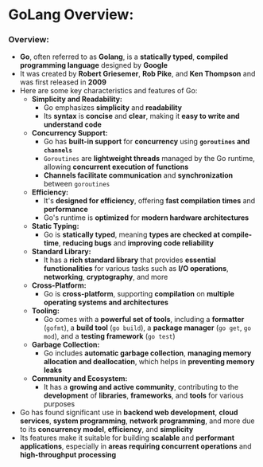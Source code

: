 # GoLang Overview:

### Overview:
* **Go**, often referred to as **Golang**, is a **statically typed**, **compiled programming language** designed by
  **Google**
* It was created by **Robert Griesemer**, **Rob Pike**, and **Ken Thompson** and was first released in **2009**
* Here are some key characteristics and features of Go:
  * **Simplicity and Readability:**
    * Go emphasizes **simplicity** and **readability**
    * Its **syntax** is **concise** and **clear**, making it **easy to write and understand code**
  * **Concurrency Support:**
    * Go has **built-in support** for **concurrency** using **`goroutines` and `channels`**
    * `Goroutines` are **lightweight threads** managed by the Go runtime, allowing **concurrent execution of functions**
    * **Channels facilitate communication** and **synchronization** between `goroutines`
  * **Efficiency:**
    * It's **designed for efficiency**, offering **fast compilation times** and **performance**
    * Go's runtime is **optimized** for **modern hardware architectures**
  * **Static Typing:**
    * Go is **statically typed**, meaning **types are checked at compile-time**, **reducing bugs** and **improving code 
      reliability**
  * **Standard Library:**
    * It has a **rich standard library** that provides **essential functionalities** for various tasks such as **I/O 
      operations**, **networking**, **cryptography**, and more
  * **Cross-Platform:**
    * Go is **cross-platform**, supporting **compilation** on **multiple operating systems and architectures**
  * **Tooling:**
    * Go comes with a **powerful set of tools**, including a **formatter** (`gofmt`), a **build tool** (`go build`), a 
      **package manager** (`go get`, `go mod`), and a **testing framework** (`go test`)
  * **Garbage Collection:**
    * Go includes **automatic garbage collection**, **managing memory allocation and deallocation**, which helps in 
      **preventing memory leaks**
  * **Community and Ecosystem:**
    * It has a **growing and active community**, contributing to the **development** of **libraries**, **frameworks**, 
      and **tools** for various purposes
* Go has found significant use in **backend web development**, **cloud services**, **system programming**, **network 
  programming**, and more due to its **concurrency model**, **efficiency**, and **simplicity**
* Its features make it suitable for building **scalable** and **performant applications**, especially in **areas 
  requiring concurrent operations** and **high-throughput processing**


